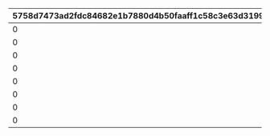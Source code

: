|5758d7473ad2fdc84682e1b7880d4b50faaff1c58c3e63d319918b21fe368d17|c163e1bcef2888ac944ac7c0a72bc3cd9ad57069b2135f1d21de6ff0e457c485|361b59f30000e3923343560fb07f860d1019f9b185da03ab2f24f2385b3f8ec4|fc6c40a8a3c4ad4f944243e81587c09a4c1fa046a181000fd8e070b89a1cec75|6f010c50bf258f348af44944ee2e14177b5e6aa5c6b4d3a223034536bda1662f|2a01bbc7e8ca6e000d4e0b3aadf75922ea48c32363ef66b41b5747a08b869f06|a933f00d780bc82e1220d61f7a4d224c1b2db787e74cf0a3256da1ad624d62c0|3548e921dd954619d375bc003114de3e4bc568fd9474d0078400dfcb264e790b|ba2933e17378d7186a58055ca5fea4e2c7cbbd538abada42f6e2cd1f230a97a5|a1791a537f58890bc78e6f8efd00b8b82379cb94629b2ad28226775f0e809477|df563aa89da387a43305066a19958c7cf93d8723e379b390094b69ce8d70b484|ffbf4b36fce2fc7a2c8b6ebc55abf15dc92e77a9eff0f868b088b0051370a589|c2c1312e3d6840ff0e2bbc953ff0eddb95aec6938d25b106d51f8a5a28ef4516|71a6d5e5a5095a5cec5e0c4680373092f0e27b6de77c7ea8ffa8b6c3dfd09edd|fcdda5858b6b7c644ca460ee3f21253da3ac0ed99cdb3805fd6cb5b9ab8a9c9d|5317feefb305185051184a787cfe9397f5bf24339c3c0f381cb43b665a142a68|
| --- | --- | --- | --- | --- | --- | --- | --- | --- | --- | --- | --- | --- | --- | --- | --- |
|0|0|0|50|0|0|0|91002|0|8|0|1001201|0|0|0|0|
|0|0|0|50|0|0|0|91002|0|8|0|1001202|0|0|0|0|
|0|0|0|50|0|0|0|91002|0|8|0|1001203|0|0|0|0|
|0|0|0|100|0|0|0|91002|0|8|0|1001204|0|0|0|0|
|0|0|0|50|0|0|0|91002|0|8|0|2001201|0|0|0|0|
|0|0|0|50|0|0|0|91002|0|8|0|2001202|0|0|0|0|
|0|0|0|50|0|0|0|91002|0|8|0|2001203|0|0|0|0|
|0|0|0|100|0|0|0|91002|0|8|0|2001204|0|0|0|0|